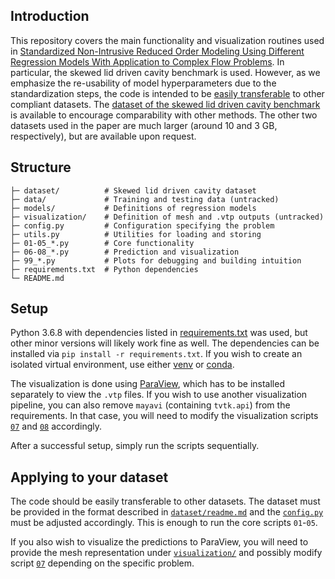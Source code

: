 ## Introduction
This repository covers the main functionality and visualization routines used in [Standardized Non-Intrusive Reduced Order Modeling Using Different Regression Models With Application to Complex Flow Problems](https://arxiv.org/abs/2006.13706). In particular, the skewed lid driven cavity benchmark is used. However, as we emphasize the re-usability of model hyperparameters due to the standardization steps, the code is intended to be [easily transferable](#-applying-to-your-dataset) to other compliant datasets.
The [dataset of the skewed lid driven cavity benchmark](dataset) is available to encourage comparability with other methods. The other two datasets used in the paper are much larger (around 10 and 3 GB, respectively), but are available upon request.


## Structure
```
├─ dataset/          # Skewed lid driven cavity dataset
├─ data/             # Training and testing data (untracked)
├─ models/           # Definitions of regression models
├─ visualization/    # Definition of mesh and .vtp outputs (untracked)
├─ config.py         # Configuration specifying the problem
├─ utils.py          # Utilities for loading and storing
├─ 01-05_*.py	     # Core functionality
├─ 06-08_*.py	     # Prediction and visualization
├─ 99_*.py           # Plots for debugging and building intuition
├─ requirements.txt  # Python dependencies
└─ README.md
```


## Setup
Python 3.6.8 with dependencies listed in [requirements.txt](requirements.txt) was used, but other minor versions will likely work fine as well. The dependencies can be installed via `pip install -r requirements.txt`.
If you wish to create an isolated virtual environment, use either [venv](https://docs.python.org/3/tutorial/venv.html) or [conda](https://docs.conda.io/projects/conda/en/latest/user-guide/tasks/manage-environments.html).

The visualization is done using [ParaView](https://www.paraview.org/download/), which has to be installed separately to view the `.vtp` files. If you wish to use another visualization pipeline, you can also remove `mayavi` (containing `tvtk.api`) from the requirements. In that case, you will need to modify the visualization scripts [`07`](07_visualize_predictions.py) and [`08`](08_visualize_bases.py) accordingly.

After a successful setup, simply run the scripts sequentially.

## Applying to your dataset
The code should be easily transferable to other datasets. The dataset must be provided in the format described in [`dataset/readme.md`](dataset/readme.md) and the [`config.py`](config.py) must be adjusted accordingly. This is enough to run the core scripts `01`-`05`.

If you also wish to visualize the predictions to ParaView, you will need to provide the mesh representation under [`visualization/`](visualization) and possibly modify script [`07`](07_visualize_predictions.py) depending on the specific problem.
